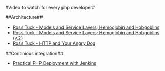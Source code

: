 #Video to watch for every php developer#

##Architecture##
* [Ross Tuck - Models and Service Layers; Hemoglobin and Hobgoblins](https://www.youtube.com/watch?v=3uV3ngl1Z8g)
* [Ross Tuck - Models and Service Layers; Hemoglobin and Hobgoblins (v.2)](https://www.youtube.com/watch?v=ajhqScWECMo)
* [Ross Tuck - HTTP and Your Angry Dog](https://www.youtube.com/watch?v=2qBaMsYXtJ4)


##Continious integration##
* [Practical PHP Deployment with Jenkins](https://www.youtube.com/watch?t=29&v=gsM0mtHO9tg)
